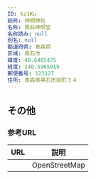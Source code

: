 ```yaml
---
ID: kz1Ku
総称: 神明神社
名称: 黒石神明宮
名称読み: null
別名: null
都道府県: 青森県
区域: 黒石市
緯度: 40.6405475
経度: 140.5965919
郵便番号: 123127
住所: 青森県黒石市前町３４
---
```


## その他

### 参考URL

| URL | 説明          |
| --- | ------------- |
|     | OpenStreetMap |
